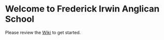 # Welcome to Frederick Irwin Anglican School

Please review the [Wiki](https://github.com/Frederick-Irwin-Anglican-School/Help/wiki) to get started.
